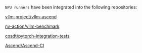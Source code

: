 `NPU runners` have been integrated into the following repositories:

[vllm-project/vllm-ascend](https://github.com/vllm-project/vllm-ascend)  

[nv-action/vllm-benchmark](https://github.com/nv-action/vllm-benchmark)  

[cosdt/pytorch-integration-tests](https://github.com/cosdt/pytorch-integration-tests)  

[Ascend/Ascend-CI](https://github.com/Ascend/Ascend-CI)  
